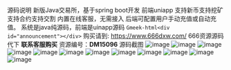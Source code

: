 源码说明
新版Java交易所，基于spring boot开发 前端uniapp
支持新币支持挖矿支持合约支持交割
内置在线客服，无需接入
后端可配置用户手动充值或自动充值。
系统是java纯源码，前端是uinapp源码
`Gmeek-html<div id="announcement"></div>`
购买请到: https://www.666dxw.com/ 666资源源码代下 **联系客服购买**
资源编号：**DM15096**
源码截图
![image](https://github.com/user-attachments/assets/2d838d02-4708-482a-a164-f771f92db4e3)
![image](https://github.com/user-attachments/assets/f9f4f512-0e69-4d41-977e-30e3423c05ae)
![image](https://github.com/user-attachments/assets/224e7c0a-78fd-44db-b9c2-88765e2ef917)
![image](https://github.com/user-attachments/assets/a104d6c9-6da8-4337-8f58-4822933c7284)
![image](https://github.com/user-attachments/assets/6765e509-e5ce-4b44-85af-ce3509266a42)
![image](https://github.com/user-attachments/assets/c9707aaa-b215-4028-8686-91127352236a)
![image](https://github.com/user-attachments/assets/eca692f3-2c88-4a65-a03d-a9f252b1c6a7)
![image](https://github.com/user-attachments/assets/1d50f60e-44d1-489a-8341-a6f0d0027c31)
![image](https://github.com/user-attachments/assets/cb5710ad-de21-4814-a3d2-0b6cbd9d9043)
![image](https://github.com/user-attachments/assets/2e69c2a5-aa8e-43c2-8a5b-db9076ea6bcf)
![image](https://github.com/user-attachments/assets/a41a5ea6-f678-4769-8ef4-c12f1748e03c)
![image](https://github.com/user-attachments/assets/0bcbeb11-633e-456b-b1fc-426b3ac431d5)
